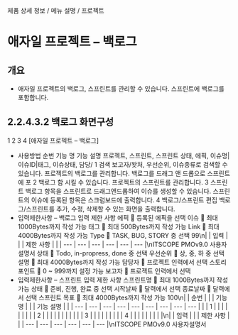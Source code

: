 <!--breadcrumb:제품 상세 정보 / 메뉴 설명 / 프로젝트--><span class="md-breadcrumb">제품 상세 정보 / 메뉴 설명 / 프로젝트</span>
# 애자일 프로젝트 – 백로그
<!--5th-h2-toc-->
## 개요

- 애자일 프로젝트의 백로그, 스프린트를 관리할 수 있습니다. 스프린트에 백로그를 포함합니다.
## 2.2.4.3.2 백로그 화면구성
1
2 3
4
[애자일 프로젝트 – 백로그]
- 사용방법
순번 기능 명 기능 설명
프로젝트, 스프린트, 스프린트 상태, 에픽, 이슈명|이슈ID|태그, 이슈상태, 담당/
1 검색
보고자/왓처, 우선순위, 이슈종류로 검색할 수 있습니다.
프로젝트의 백로그를 관리합니다. 백로그를 드래그 앤 드롭으로 스프린트에 포
2 백로그
함 시킬 수 있습니다.
프로젝트의 스프린트를 관리합니다.
3 스프린트 백로그 항목을 스프린트로 드래그앤드롭하여 이슈를 생성할 수 있습니다.
스프린트의 이슈에 등록된 항목은 스크럼보드에 출력합니다.
4 백로그/스프린트 편집 백로그/스프린트를 추가, 수정, 삭제할 수 있는 화면을 출력합니다.
- 입력제한사항 – 백로그
입력 제한 사항
에픽  등록된 에픽을 선택
이슈  최대 1000Bytes까지 작성 가능
태그  최대 500Bytes까지 작성 가능
Link  최대 4000Bytes까지 작성 가능
Type  TASK, BUG, STORY 중 선택
99\n|  | 입력 |  |  | 제한 사항 |  |
| --- | --- | --- | --- | --- | --- |\nITSCOPE PMOv9.0 사용자설명서
상태  Todo, in-propress, done 중 선택
우선순위  상, 중, 하 중 선택
설명  최대 4000Bytes까지 작성 가능
담당자  프로젝트 인력에서 선택
스토리포인트  0 ~ 999까지 설정 가능
보고자  프로젝트 인력에서 선택
- 입력제한사항 – 스프린트
입력 제한 사항
스프린트명  최대 1000Bytes까지 작성 가능
상태  준비, 진행, 완료 중 선택
시작날짜  달력에서 선택
종료날짜  달력에서 선택
스프린트 목표  최대 4000Bytes까지 작성 가능
100\n|  | 순번 |  |  | 기능 명 |  |  | 기능 설명 |  |
| --- | --- | --- | --- | --- | --- | --- | --- | --- |
|  | 1 |  |  |  |  |  |  |  |
| 2 |  |  |  |  |  |  |  |  |
|  | 3 |  |  |  |  |  |  |  |
| 4 |  |  |  |  |  |  |  |  |\n|  | 입력 |  |  | 제한 사항 |  |
| --- | --- | --- | --- | --- | --- |\nITSCOPE PMOv9.0 사용자설명서
